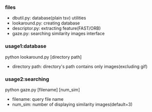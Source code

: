 ### files ###
* dbutil.py: database(plain tsv) utilities
* lookaround.py: creating database
* descriptor.py: extracting feature(FAST/ORB)
* gaze.py: searching similarity images interface

### usage1:database ###
  python lookaround.py [directory path]

* directory path: directory's path contains only images(excluding gif)

### usage2:searching ###
  python gaze.py [filename] [num_sim]

* filename: query file name
* num_sim: number of displaying similarity images(default=3)
